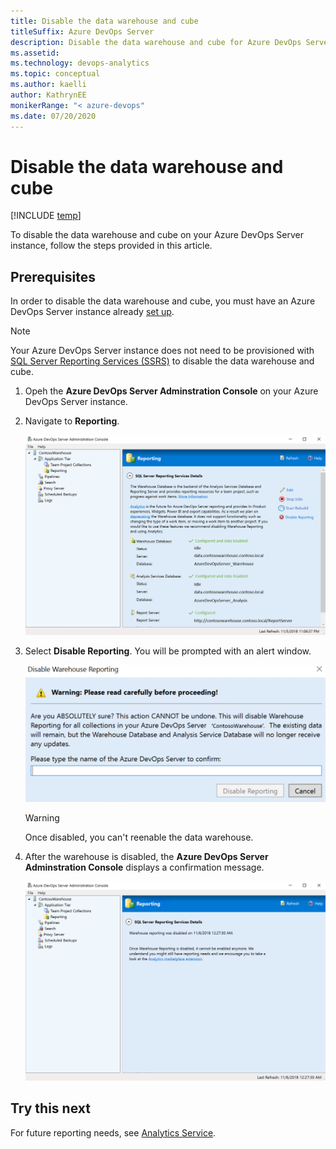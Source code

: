 ```yaml
---
title: Disable the data warehouse and cube
titleSuffix: Azure DevOps Server
description: Disable the data warehouse and cube for Azure DevOps Server
ms.assetid:   
ms.technology: devops-analytics
ms.topic: conceptual
ms.author: kaelli
author: KathrynEE
monikerRange: "< azure-devops" 
ms.date: 07/20/2020
---
```


# Disable the data warehouse and cube

[!INCLUDE [temp](../includes/tfs-report-platform-version.md)]

To disable the data warehouse and cube on your Azure DevOps Server instance, follow the steps provided in this article.

<a id="prerequisites">  </a>

## Prerequisites 

In order to disable the data warehouse and cube, you must have an Azure DevOps Server instance already [set up](/azure/devops/server/install/get-started).

> [!NOTE]  
> Your Azure DevOps Server instance does not need to be provisioned with [SQL Server Reporting Services (SSRS)](/azure/devops/report/sql-reports/?view=tfs-2018) to disable the data warehouse and cube.

1. Opeh the **Azure DevOps Server Adminstration Console** on your Azure DevOps Server instance.  

2. Navigate to **Reporting**.  

    ![Server Admin Console](./media/Server-Console.png)

3. Select **Disable Reporting**. You will be prompted with an alert window.

    ![Alert Window](./media/Disable-Dialog.png)

	> [!WARNING]  
	> Once disabled, you can't reenable the data warehouse.  

4. After the warehouse is disabled, the **Azure DevOps Server Adminstration Console** displays a confirmation message.

    ![Confirmation Message](./media/Warehouse-Disabled.png)

## Try this next

For future reporting needs, see [Analytics Service](../powerbi/what-is-analytics.md).


